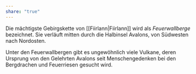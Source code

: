 ```yaml
---
share: "true"
---
```

Die mächtigste Gebirgskette von [[Fiirlann|Fiirlann]] wird als *Feuerwallberge* bezeichnet. Sie verläuft mitten durch die Halbinsel Avalons, von Südwesten nach Nordosten. 

Unter den Feuerwallbergen gibt es ungewöhnlich viele Vulkane, deren Ursprung von den Gelehrten Avalons seit Menschengedenken bei den Bergdrachen und Feuerriesen gesucht wird.